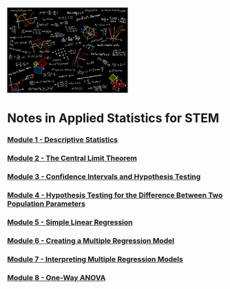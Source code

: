 ![Statistics Image](Statistics.png)
# Notes in Applied Statistics for STEM

### [Module 1 - Descriptive Statistics](/Descriptive_Statistics/README.md)
### [Module 2 - The Central Limit Theorem](/The_Central_Limit_Theorem/README.md)
### [Module 3 - Confidence Intervals and Hypothesis Testing](/Confidence_Intervals_and_Hypothesis_Testing/README.md)
### [Module 4 - Hypothesis Testing for the Difference Between Two Population Parameters](/Hypothesis_Testing_for_the_Difference_Between_Two_Population_Parameters/README.md)
### [Module 5 - Simple Linear Regression](/Simple_Linear_Regression/README.md)
### [Module 6 - Creating a Multiple Regression Model](/Creating_a_Multiple_Regression_Model/README.md)
### [Module 7 - Interpreting Multiple Regression Models](/Interpreting_Multiple_Regression_Models/README.md)
### [Module 8 - One-Way ANOVA](/One-Way_ANOVA/README.md)
